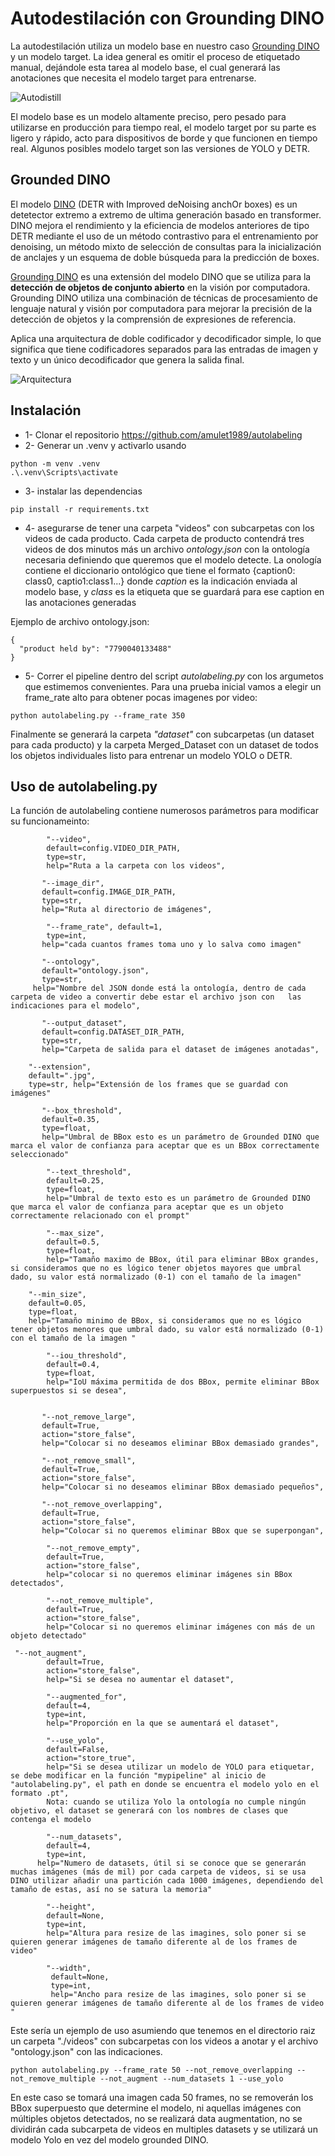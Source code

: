 # Autodestilación con Grounding DINO
La autodestilación utiliza un modelo base en nuestro caso [Grounding DINO](https://arxiv.org/pdf/2303.05499.pdf) y un modelo target. La idea general es omitir el proceso de etiquetado manual, dejándole esta tarea al modelo base, el cual generará las anotaciones que necesita el modelo target para entrenarse. 

![Autodistill](https://i.imgur.com/qqmdE2B.jpg)

El modelo base es un modelo altamente preciso, pero pesado para utilizarse en producción para tiempo real, el modelo target por su parte es ligero y rápido, acto para dispositivos de borde y que funcionen en tiempo real. Algunos posibles modelo target son las versiones de YOLO y DETR. 

## Grounded DINO
El modelo [DINO](https://arxiv.org/pdf/2203.03605.pdf) (DETR with Improved deNoising anchOr boxes) es un detetector extremo a extremo de ultima generación basado en transformer. DINO mejora el rendimiento y la eficiencia de modelos anteriores de tipo DETR mediante el uso de un método contrastivo para el entrenamiento por denoising, un método mixto de selección de consultas para la inicialización de anclajes y un esquema de doble búsqueda para la predicción de boxes.

[Grounding DINO](https://arxiv.org/pdf/2303.05499.pdf) es una extensión del modelo DINO que se utiliza para la **detección de objetos de conjunto abierto** en la visión por computadora. Grounding DINO utiliza una combinación de técnicas de procesamiento de lenguaje natural y visión por computadora para mejorar la precisión de la detección de objetos y la comprensión de expresiones de referencia.

Aplica una arquitectura de doble codificador y decodificador simple, lo que significa que tiene codificadores separados para las entradas de imagen y texto y un único decodificador que genera la salida final.

![Arquitectura](https://i.imgur.com/REICgNm.png)

## Instalación
- 1- Clonar el repositorio https://github.com/amulet1989/autolabeling
- 2- Generar un .venv y activarlo usando

```
python -m venv .venv
.\.venv\Scripts\activate
```
- 3- instalar las dependencias
```
pip install -r requirements.txt
```
- 4- asegurarse de tener una carpeta "videos" con subcarpetas con los videos de cada producto. Cada carpeta de producto contendrá tres videos de dos minutos más un archivo *ontology.json* con la ontología necesaria definiendo que queremos que el modelo detecte. La onología contiene el diccionario ontológico que tiene el formato {caption0: class0, captio1:class1...} donde *caption* es la indicación enviada al modelo base, y *class* es la etiqueta que se guardará para ese caption en las anotaciones generadas

Ejemplo de archivo ontology.json:
```
{
  "product held by": "7790040133488"
}
```
- 5- Correr el pipeline dentro del script *autolabeling.py* con los argumetos que estimemos convenientes. Para una prueba inicial vamos a elegir un frame_rate alto para obtener pocas imagenes por video:

```
python autolabeling.py --frame_rate 350

```
Finalmente se generará la carpeta *"dataset"* con subcarpetas (un dataset para cada producto) y la carpeta Merged_Dataset con un dataset de todos los objetos individuales listo para entrenar un modelo YOLO o DETR. 

## Uso de autolabeling.py
La función de autolabeling contiene numerosos parámetros para modificar su funcionameinto:
```
        "--video",
        default=config.VIDEO_DIR_PATH,
        type=str,
        help="Ruta a la carpeta con los videos",
 ``` 
 ```  
        "--image_dir",
        default=config.IMAGE_DIR_PATH,
        type=str,
        help="Ruta al directorio de imágenes",
```
```
        "--frame_rate", default=1, 
        type=int, 
       help="cada cuantos frames toma uno y lo salva como imagen"
 ```
 ```  
        "--ontology",
        default="ontology.json",
        type=str,
      help="Nombre del JSON donde está la ontología, dentro de cada carpeta de video a convertir debe estar el archivo json con   las indicaciones para el modelo",
```
 ```   
        "--output_dataset",
        default=config.DATASET_DIR_PATH,
        type=str,
        help="Carpeta de salida para el dataset de imágenes anotadas",
```
```
    "--extension", 
    default=".jpg", 
    type=str, help="Extensión de los frames que se guardad con imágenes"
 ```
 ```   
        "--box_threshold", 
        default=0.35, 
        type=float, 
        help="Umbral de BBox esto es un parámetro de Grounded DINO que marca el valor de confianza para aceptar que es un BBox correctamente seleccionado"
```
```
        "--text_threshold", 
        default=0.25, 
        type=float, 
        help="Umbral de texto esto es un parámetro de Grounded DINO que marca el valor de confianza para aceptar que es un objeto correctamente relacionado con el prompt"
``` 
```       
        "--max_size", 
        default=0.5, 
        type=float, 
        help="Tamaño maximo de BBox, útil para eliminar BBox grandes, si consideramos que no es lógico tener objetos mayores que umbral dado, su valor está normalizado (0-1) con el tamaño de la imagen"
```  
        "--min_size", 
        default=0.05, 
        type=float, 
        help="Tamaño minimo de BBox, si consideramos que no es lógico tener objetos menores que umbral dado, su valor está normalizado (0-1) con el tamaño de la imagen "
    
```  
        "--iou_threshold",
        default=0.4,
        type=float,
        help="IoU máxima permitida de dos BBox, permite eliminar BBox superpuestos si se desea",
 ```
 ```   
    
        "--not_remove_large",
        default=True,
        action="store_false",
        help="Colocar si no deseamos eliminar BBox demasiado grandes",
 ```
 ```
        "--not_remove_small",
        default=True,
        action="store_false",
        help="Colocar si no deseamos eliminar BBox demasiado pequeños",
```
 ```   
        "--not_remove_overlapping",
        default=True,
        action="store_false",
        help="Colocar si no queremos eliminar BBox que se superpongan",
```
```
        "--not_remove_empty",
        default=True,
        action="store_false",
        help="colocar si no queremos eliminar imágenes sin BBox detectados",
```
```
        "--not_remove_multiple",
        default=True,
        action="store_false",
        help="Colocar si no queremos eliminar imágenes con más de un objeto detectado" 
```
```     
 "--not_augment",
        default=True,
        action="store_false",
        help="Si se desea no aumentar el dataset",
```
```
        "--augmented_for",
        default=4,
        type=int,
        help="Proporción en la que se aumentará el dataset",
```
```
        "--use_yolo",
        default=False,
        action="store_true",
        help="Si se desea utilizar un modelo de YOLO para etiquetar, se debe modificar en la función "mypipeline" al inicio de "autolabeling.py", el path en donde se encuentra el modelo yolo en el formato .pt",
        Nota: cuando se utiliza Yolo la ontología no cumple ningún objetivo, el dataset se generará con los nombres de clases que contenga el modelo 
```
```
        "--num_datasets", 
        default=4, 
        type=int, 
      help="Numero de datasets, útil si se conoce que se generarán muchas imágenes (más de mil) por cada carpeta de videos, si se usa     DINO utilizar añadir una partición cada 1000 imágenes, dependiendo del tamaño de estas, así no se satura la memoria"
```
```
        "--height", 
        default=None, 
        type=int, 
        help="Altura para resize de las imagines, solo poner si se quieren generar imágenes de tamaño diferente al de los frames de video"

        "--width",
         default=None, 
         type=int, 
         help="Ancho para resize de las imagines, solo poner si se quieren generar imágenes de tamaño diferente al de los frames de video "
```

Este sería un ejemplo de uso asumiendo que tenemos en el directorio raiz un carpeta "./videos" con subcarpetas con los videos a anotar y el archivo "ontology.json" con las indicaciones. 
```
python autolabeling.py --frame_rate 50 --not_remove_overlapping --not_remove_multiple --not_augment --num_datasets 1 --use_yolo

```
En este caso se tomará una imagen cada 50 frames, no se removerán los BBox superpuesto que determine el modelo, ni aquellas imágenes con múltiples objetos detectados, no se realizará data augmentation, no se dividirán cada subcarpeta de videos en multiples datasets y se utilizará un modelo Yolo en vez del modelo grounded DINO. 